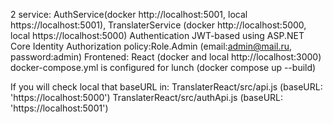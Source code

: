 2 service: AuthService(docker http://localhost:5001, local https://localhost:5001), TranslaterService (docker http://localhost:5000, local https://localhost:5000)
Authentication JWT-based using ASP.NET Core Identity
Authorization policy:Role.Admin (email:admin@mail.ru, password:admin)
Frontened: React (docker and local http://localhost:3000)
docker-compose.yml is configured for lunch (docker compose up --build)

If you will check local that  baseURL in:
TranslaterReact/src/api.js (baseURL: 'https://localhost:5000')
TranslaterReact/src/authApi.js (baseURL: 'https://localhost:5001')
